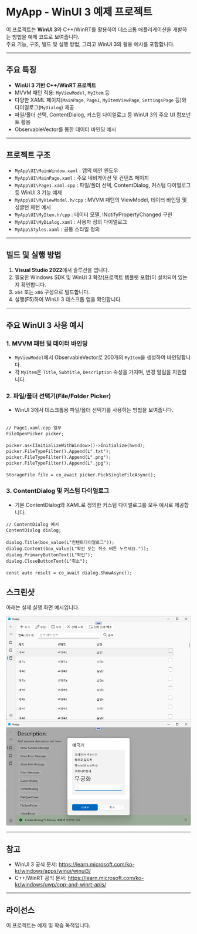 ﻿# MyApp - WinUI 3 예제 프로젝트

이 프로젝트는 **WinUI 3**와 C++/WinRT를 활용하여 데스크톱 애플리케이션을 개발하는 방법을 예제 코드로 보여줍니다.  
주요 기능, 구조, 빌드 및 실행 방법, 그리고 WinUI 3의 활용 예시를 포함합니다.

---

## 주요 특징

- **WinUI 3 기반 C++/WinRT 프로젝트**
- MVVM 패턴 적용: `MyViewModel`, `MyItem` 등
- 다양한 XAML 페이지(`MainPage`, `Page1`, `MyItemViewPage`, `SettingsPage` 등)와 다이얼로그(`MyDialog`) 제공
- 파일/폴더 선택, ContentDialog, 커스텀 다이얼로그 등 WinUI 3의 주요 UI 컴포넌트 활용
- ObservableVector를 통한 데이터 바인딩 예시

---

## 프로젝트 구조

- `MyApp\UI\MainWindow.xaml` : 앱의 메인 윈도우
- `MyApp\UI\MainPage.xaml` : 주요 네비게이션 및 컨텐츠 페이지
- `MyApp\UI\Page1.xaml.cpp` : 파일/폴더 선택, ContentDialog, 커스텀 다이얼로그 등 WinUI 3 기능 예제
- `MyApp\UI\MyViewModel.h/cpp` : MVVM 패턴의 ViewModel, 데이터 바인딩 및 싱글턴 패턴 예시
- `MyApp\UI\MyItem.h/cpp` : 데이터 모델, INotifyPropertyChanged 구현
- `MyApp\UI\MyDialog.xaml` : 사용자 정의 다이얼로그
- `MyApp\Styles.xaml` : 공통 스타일 정의

---

## 빌드 및 실행 방법

1. **Visual Studio 2022**에서 솔루션을 엽니다.
2. 필요한 Windows SDK 및 WinUI 3 확장(프로젝트 템플릿 포함)이 설치되어 있는지 확인합니다.
3. `x64` 또는 `x86` 구성으로 빌드합니다.
4. 실행(F5)하여 WinUI 3 데스크톱 앱을 확인합니다.

---

## 주요 WinUI 3 사용 예시

### 1. MVVM 패턴 및 데이터 바인딩

- `MyViewModel`에서 ObservableVector로 200개의 `MyItem`을 생성하여 바인딩합니다.
- 각 `MyItem`은 `Title`, `Subtitle`, `Description` 속성을 가지며, 변경 알림을 지원합니다.


### 2. 파일/폴더 선택기(File/Folder Picker)

- WinUI 3에서 데스크톱용 파일/폴더 선택기를 사용하는 방법을 보여줍니다.
```

// Page1.xaml.cpp 일부 
FileOpenPicker picker; 

picker.as<IInitializeWithWindow>()->Initialize(hwnd); 
picker.FileTypeFilter().Append(L".txt"); 
picker.FileTypeFilter().Append(L".png"); 
picker.FileTypeFilter().Append(L".jpg"); 

StorageFile file = co_await picker.PickSingleFileAsync();

```

### 3. ContentDialog 및 커스텀 다이얼로그

- 기본 ContentDialog와 XAML로 정의한 커스텀 다이얼로그를 모두 예시로 제공합니다.

```
// ContentDialog 예시 
ContentDialog dialog; 

dialog.Title(box_value(L"컨텐트다이얼로그"));
dialog.Content(box_value(L"확인 또는 취소 버튼 누르세요.")); 
dialog.PrimaryButtonText(L"확인"); 
dialog.CloseButtonText(L"취소"); 

const auto result = co_await dialog.ShowAsync();

```

## 스크린샷

아래는 실제 실행 화면 예시입니다.

![실행화면1](./1.png)
![실행화면2](./2.png)

---

## 참고

- WinUI 3 공식 문서: https://learn.microsoft.com/ko-kr/windows/apps/winui/winui3/
- C++/WinRT 공식 문서: https://learn.microsoft.com/ko-kr/windows/uwp/cpp-and-winrt-apis/

---

## 라이선스

이 프로젝트는 예제 및 학습 목적입니다.


